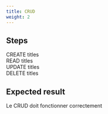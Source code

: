 ```yaml
---
title: CRUD
weight: 2
---
```

## Steps

CREATE titles\
READ titles\
UPDATE titles\
DELETE titles

## Expected result

Le CRUD doit fonctionner correctement

